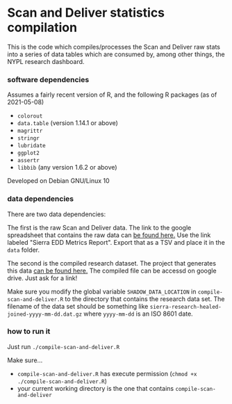 
# Scan and Deliver statistics compilation

This is the code which compiles/processes the Scan and Deliver
raw stats into a series of data tables which are consumed by,
among other things, the NYPL research dashboard.

### software dependencies

Assumes a fairly recent version of R, and the following R packages
(as of 2021-05-08)

- `colorout`
- `data.table` (version 1.14.1 or above)
- `magrittr`
- `stringr`
- `lubridate`
- `ggplot2`
- `assertr`
- `libbib` (any version 1.6.2 or above)

Developed on Debian GNU/Linux 10

### data dependencies

There are two data dependencies:

The first is the raw Scan and Deliver data.
The link to the google spreadsheet that contains the raw data
can [be found here.]( https://lair.nypl.org/-/departments/library-sites-and-services/research-libraries/scan-and-deliver-staff-resources)
Use the link labeled "Sierra EDD Metrics Report".
Export that as a TSV and place it in the `data` folder.

The second is the compiled research dataset.
The project that generates this data
[can be found here.](https://github.com/NYPL/sierra-shadow-dataset)
The compiled file can be accessd on google drive. Just ask for a link!

Make sure you modify the global variable `SHADOW_DATA_LOCATION` in
`compile-scan-and-deliver.R` to the directory that contains the
research data set. The filename of the data set should be
something like `sierra-research-healed-joined-yyyy-mm-dd.dat.gz`
where `yyyy-mm-dd` is an ISO 8601 date.

### how to run it

Just run `./compile-scan-and-deliver.R`

Make sure...
- `compile-scan-and-deliver.R` has execute permission (`chmod +x ./compile-scan-and-deliver.R`)
- your current working directory is the one that contains `compile-scan-and-deliver`

